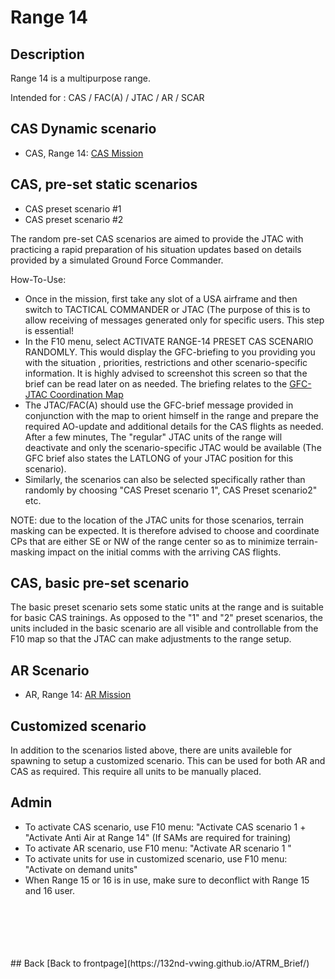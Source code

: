 # Range 14

## Description
Range 14 is a multipurpose range.

Intended for : CAS / FAC(A) / JTAC / AR / SCAR

## CAS Dynamic scenario
- CAS, Range 14:  [CAS Mission](/ATRM_Brief/Pages/R14_CAS_TASK.html)

## CAS, pre-set static scenarios
- CAS preset scenario #1
- CAS preset scenario #2

The random pre-set CAS scenarios are aimed to provide the JTAC with practicing a rapid preparation of his situation updates based on details provided by a simulated Ground Force Commander.

How-To-Use:

- Once in the mission, first take any slot of a USA airframe and then switch to TACTICAL COMMANDER or JTAC (The purpose of this is to allow receiving of messages generated only for specific users. This step is essential!
- In the F10 menu, select ACTIVATE RANGE-14 PRESET CAS SCENARIO RANDOMLY. This would display the GFC-briefing to you providing you with the situation , priorities, restrictions and other scenario-specific information. It is highly advised to screenshot this screen so that the brief can be read later on as needed.
The briefing relates to the [GFC-JTAC Coordination Map](https://cloud.132virtualwing.org/s/RdHNqBNkNNgwWiP/)
- The JTAC/FAC(A) should use the GFC-brief message provided in conjunction with the map to orient himself in the range and prepare the required AO-update and additional details for the CAS flights as needed.
After a few minutes, The "regular" JTAC units of the range will deactivate and only the scenario-specific JTAC would be available (The GFC brief also states the LATLONG of your JTAC position for this scenario).
- Similarly, the scenarios can also be selected specifically rather than randomly by choosing "CAS Preset scenario 1", CAS Preset scenario2" etc.

NOTE: due to the location of the JTAC units for those scenarios, terrain masking can be expected. It is therefore advised to choose and coordinate CPs that are either SE or NW of the range center so as to minimize terrain-masking impact on the initial comms with the arriving CAS flights.

## CAS, basic pre-set scenario
The basic preset scenario sets some static units at the range and is suitable for basic CAS trainings. As opposed to the "1" and "2" preset scenarios, the units included in the basic scenario are all visible and controllable from the F10 map so that the JTAC can make adjustments to the range setup.

## AR Scenario
- AR, Range 14:  [AR Mission](/ATRM_Brief/Pages/R14_AR_TASK.html)

## Customized scenario
In addition to the scenarios listed above, there are units availeble for spawning to setup a customized scenario. 
This can be used for both AR and CAS as required. This require all units to be manually placed.



## Admin
- To activate CAS scenario, use F10 menu: "Activate CAS scenario 1 +  "Activate Anti Air at Range 14" (If SAMs are required for training)
- To activate AR scenario, use F10 menu: "Activate AR scenario 1 "
- To activate units for use in customized scenario, use F10 menu: "Activate on demand units"
- When Range 15 or 16 is in use, make sure to deconflict with Range 15 and 16 user.






<br>
<br>
<br>
<br>
<br>
## Back
[Back to frontpage](https://132nd-vwing.github.io/ATRM_Brief/)
